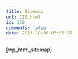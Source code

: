 ```yaml
---
title: Sitemap
url: 110.html
id: 110
comments: false
date: 2013-10-06 05:55:37
---
```


\[wp\_html\_sitemap\]